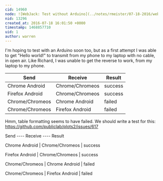 ```yaml
---
cid: 14960
node: ![WebJack: Test without Arduino](../notes/rmeister/07-18-2016/webjack-test-without-arduino)
nid: 13296
created_at: 2016-07-18 16:01:50 +0000
timestamp: 1468857710
uid: 1
author: warren
---
```


I'm hoping to test with an Arduino soon too, but as a first attempt I was able to get "Hello world!" to transmit from my phone to my laptop with no cable, in open air. Like Richard, I was unable to get the reverse to work, from my laptop to my phone.

| Send | Receive | Result |
|---------------|-------------------|------------------|
| Chrome Android |  Chrome/Chromeos | success |
| Firefox Android |  Chrome/Chromeos | success |
| Chrome/Chromeos | Chrome Android | failed |
| Chrome/Chromeos | Firefox Android | failed |

Hmm, table formatting seems to have failed. We should write a test for this: https://github.com/publiclab/plots2/issues/617

Send ---- Receive ---- Result

Chrome Android |  Chrome/Chromeos | success

Firefox Android |  Chrome/Chromeos | success

Chrome/Chromeos | Chrome Android | failed

Chrome/Chromeos | Firefox Android | failed
